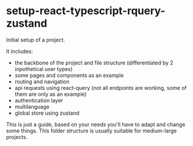 # setup-react-typescript-rquery-zustand


Initial setup of a project. 

It includes:
  - the backbone of the project and file structure (differentiated by 2 inpothetical user types)
  - some pages and components as an example
  - routing and navigation
  - api requests using react-query (not all endpoints are working, some of them are only as an example)
  - authentication layer 
  - multilanguage
  - global store using zustand
  
 This is just a guide, based on your needs you'll have to adapt and change some things.
 This folder structure is usually suitable for medium-large projects.
